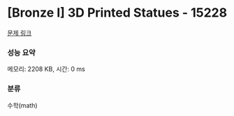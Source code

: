 # [Bronze I] 3D Printed Statues - 15228 

[문제 링크](https://www.acmicpc.net/problem/15228) 

### 성능 요약

메모리: 2208 KB, 시간: 0 ms

### 분류

수학(math)

